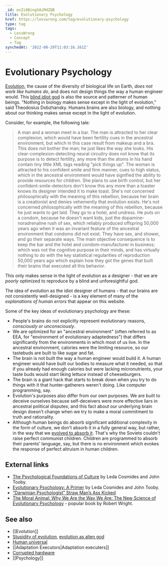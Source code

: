 ```yaml
---
_id: exZi6Bing5AiM4ZQB
title: Evolutionary Psychology
href: https://lesswrong.com/tag/evolutionary-psychology
type: tag
tags:
  - LessWrong
  - Concept
  - Tag
synchedAt: '2022-08-29T11:03:16.161Z'
---
```

# Evolutionary Psychology

[Evolution](https://wiki.lesswrong.com/wiki/Evolution), the cause of the diversity of biological life on Earth, *does not work like humans do*, and does not design things the way a human engineer would. This [blind idiot god](https://wiki.lesswrong.com/wiki/Alienness_of_evolution) is also the source and patterner of human beings. "Nothing in biology makes sense except in the light of evolution," said Theodosius Dobzhansky. Humans brains are also biology, and nothing about our thinking makes sense except in the light of evolution.

Consider, for example, the following tale:

> A man and a woman meet in a bar. The man is attracted to her clear complexion, which would have been fertility cues in the ancestral environment, but which in this case result from makeup and a bra. This does not bother the man; he just likes the way she looks. His clear-complexion-detecting neural circuitry does not know that its purpose is to detect fertility, any more than the atoms in his hand contain tiny little XML tags reading "<purpose>pick things up</purpose>". The woman is attracted to his confident smile and firm manner, cues to high status, which in the ancestral environment would have signified the ability to provide resources for children. She plans to use birth control, but her confident-smile-detectors don't know this any more than a toaster knows its designer intended it to make toast. She's not concerned philosophically with the meaning of this rebellion, because her brain is a creationist and denies vehemently that evolution exists. He's not concerned philosophically with the meaning of this rebellion, because he just wants to get laid. They go to a hotel, and undress. He puts on a condom, because he doesn't want kids, just the dopamine-noradrenaline rush of sex, which reliably produced offspring 50,000 years ago when it was an invariant feature of the ancestral environment that condoms did not exist. They have sex, and shower, and go their separate ways. The main objective consequence is to keep the bar and the hotel and condom-manufacturer in business; which was not the cognitive purpose in their minds, and has virtually nothing to do with the key statistical regularities of reproduction 50,000 years ago which explain how they got the genes that built their brains that executed all this behavior.

This only makes sense in the light of evolution as a designer - that we are *poorly* optimized to reproduce by a blind and unforesightful god.

The idea of evolution as the idiot designer of humans - that our brains are *not* consistently well-designed - is a key element of many of the *explanations of human errors* that appear on this website.

Some of the key ideas of evolutionary psychology are these:

- People's brains do not explicitly represent evolutionary reasons, *consciously or unconsciously*.
- We are optimized for an "ancestral environment" (often referred to as EEA, for "environment of evolutionary adaptedness") that differs significantly from the environments in which most of us live. In the ancestral environment, calories were the limiting resource, so our tastebuds are built to like sugar and fat.
- The brain is not built the way a human engineer would build it. A human engineer would have built our bodies to measure what it needed, so that if you already had enough calories but were lacking micronutrients, your taste buds would start liking lettuce instead of cheeseburgers.
- The brain is a giant hack that starts to break down when you try to do things with it that hunter-gatherers weren't doing. Like computer programming, say.
- Evolution's purposes also differ from our own purposes. We are built to deceive ourselves because self-deceivers were more effective liars in ancestral political disputes; and this fact about our underlying brain design doesn't change when we try to make a moral commitment to truth and rationality.
- Although human beings do absorb significant additional complexity in the form of culture, we don't absorb it in a fully general way, but rather, in the way that we [evolved to absorb it](https://wiki.lesswrong.com/wiki/Detached_lever_fallacy). That's why the Soviets couldn't raise perfect communist children. Children are programmed to absorb their parents' language, say, but there is no environment which evokes the response of perfect altruism in human children.

## External links

- [The Psychological Foundations of Culture](http://www.cep.ucsb.edu/papers/pfc92.pdf) by Leda Cosmides and John Tooby.
- [Evolutionary Psychology: A Primer](http://www.cep.ucsb.edu/primer.html) by Leda Cosmides and John Tooby.
- [“Darwinian Psychologist” Straw Man’s Ass Kicked](http://hplusmagazine.com/2009/11/23/darwinian-psychologist-straw-mans-ass-kicked/)
- [The Moral Animal: Why We Are the Way We Are: The New Science of Evolutionary Psychology](http://www.amazon.com/Moral-Animal-Science-Evolutionary-Psychology/dp/0679763996) \- popular book by Robert Wright.

## See also

- [[Evolution]]
- [Stupidity of evolution](https://wiki.lesswrong.com/wiki/Stupidity_of_evolution), [evolution as alien god](https://wiki.lesswrong.com/wiki/Evolution_as_alien_god)
- [Human universal](https://wiki.lesswrong.com/wiki/Human_universal)
- [[Adaptation Executors|Adaptation executers]]
- [Corrupted hardware](https://wiki.lesswrong.com/wiki/Corrupted_hardware)
- [[Psychology]]